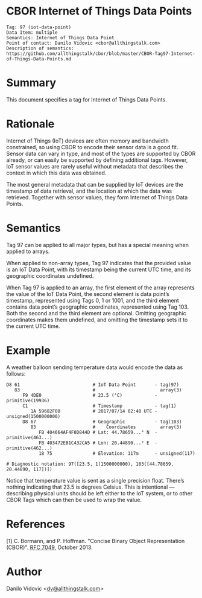 # CBOR Internet of Things Data Points

    Tag: 97 (iot-data-point)
    Data Item: multiple
    Semantics: Internet of Things Data Point
    Point of contact: Danilo Vidovic <cbor@allthingstalk.com>
    Description of semantics: https://github.com/allthingstalk/cbor/blob/master/CBOR-Tag97-Internet-of-Things-Data-Points.md

# Summary

This document specifies a tag for Internet of Things Data Points.

# Rationale

Internet of Things (IoT) devices are often memory and bandwidth constrained, so using CBOR to encode their sensor data is a good fit. Sensor data can vary in type, and most of the types are supported by CBOR already, or can easily be supported by defining additional tags. However, IoT sensor values are rarely useful without metadata that describes the context in which this data was obtained.

The most general metadata that can be supplied by IoT devices are the timestamp of data retrieval, and the location at which the data was retrieved. Together with sensor values, they form Internet of Things Data Points.

# Semantics

Tag 97 can be applied to all major types, but has a special meaning when applied to arrays.

When applied to non-array types, Tag 97 indicates that the provided value is an IoT Data Point, with its timestamp being the current UTC time, and its geographic coordinates undefined.

When Tag 97 is applied to an array, the first element of the array represents the value of the IoT Data Point, the second element is data point’s timestamp, represented using Tags 0, 1 or 1001, and the third element contains data point’s geographic coordinates, represented using Tag 103. Both the second and the third element are optional. Omitting geographic coordinates makes them undefined, and omitting the timestamp sets it to the current UTC time.

# Example

A weather balloon sending temperature data would encode the data as follows:


    D8 61                           # IoT Data Point       - tag(97)
       83                           #                        array(3)
          F9 4DE0                   # 23.5 (°C)            - primitive(19936)
          C1                        # Timestamp            - tag(1)
             1A 59682F00            # 2017/07/14 02:40 UTC - unsigned(1500000000)
          D8 67                     # Geographic           - tag(103)
             83                     #    Coordinates         array(3)
                FB 404664AF4F0D844D # Lat: 44.78659...° N  - primitive(463...)
                FB 403472EB1C432CA5 # Lon: 20.44890...° E  - primitive(462...)
                18 75               # Elevation: 117m      - unsigned(117)

    # Diagnostic notation: 97([23.5, 1(1500000000), 103([44.78659, 20.44890, 117])])

Notice that temperature value is sent as a single precision float. There’s nothing indicating that 23.5 is degrees Celsius. This is intentional — describing physical units should be left either to the IoT system, or to other CBOR Tags which can then be used to wrap the value.

# References

[1] C. Bormann, and P. Hoffman. "Concise Binary Object Representation (CBOR)". [RFC 7049](https://tools.ietf.org/html/rfc7049), October 2013.

# Author

Danilo Vidovic <[dv@allthingstalk.com](mailto:dv@allthingstalk.com)>
